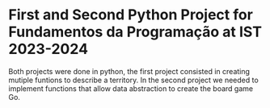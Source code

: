 # First and Second Python Project for Fundamentos da Programação at IST 2023-2024

Both projects were done in python, the first project consisted in creating mutiple funtions to describe a territory. 
In the second project we needed to implement functions that allow data abstraction to create the board game Go. 
